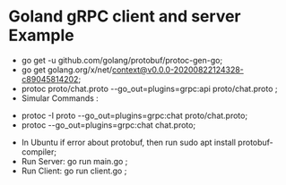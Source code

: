 # Goland gRPC client and server Example

- go get -u github.com/golang/protobuf/protoc-gen-go;
- go get golang.org/x/net/context@v0.0.0-20200822124328-c89045814202;
- protoc proto/chat.proto  --go_out=plugins=grpc:api proto/chat.proto ;
-  Simular Commands : 
* protoc -I proto --go_out=plugins=grpc:chat proto/chat.proto;
* protoc --go_out=plugins=grpc:chat chat.proto;
  
-  In Ubuntu if error about protobuf, then run sudo apt  install protobuf-compiler; 
-  Run Server: go run main.go ;
- Run Client: go run client.go ;

